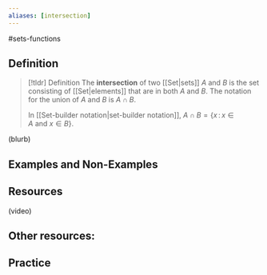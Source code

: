 ```yaml
---
aliases: [intersection]
--- 
```


#sets-functions 

## Definition 

> [!tldr] Definition
> The **intersection** of two [[Set|sets]] $A$ and $B$ is the set consisting of [[Set|elements]] that are in both $A$ and $B$. The notation for the union of $A$ and $B$ is $A \cap B$. 
> 
> In [[Set-builder notation|set-builder notation]], $A \cap B = \{x \, : \, x \in A \ \text{and} \ x \in B\}$.

(blurb)

## Examples and Non-Examples

## Resources 

(video)

Other resources: 
- 

## Practice 

